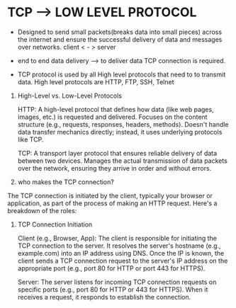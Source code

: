 # TCP --> LOW LEVEL PROTOCOL

- Designed to send small packets(breaks data into small pieces) across the internet and ensure the successful delivery of data and messages over networks. client < - > server

- end to end data delivery --> to deliver data TCP connection is required.

- TCP protocol is used by all High level protocols that need to to transmit data.
  High level protocols are HTTP, FTP, SSH, Telnet

1. High-Level vs. Low-Level Protocols

   HTTP:
   A high-level protocol that defines how data (like web pages, images, etc.) is requested and delivered.
   Focuses on the content structure (e.g., requests, responses, headers, methods).
   Doesn't handle data transfer mechanics directly; instead, it uses underlying protocols like TCP.

   TCP:
   A transport layer protocol that ensures reliable delivery of data between two devices.
   Manages the actual transmission of data packets over the network, ensuring they arrive in order and without errors.

2. who makes the TCP connection?

The TCP connection is initiated by the client, typically your browser or application, as part of the process of making an HTTP request. Here's a breakdown of the roles:

1. TCP Connection Initiation

   Client (e.g., Browser, App):
   The client is responsible for initiating the TCP connection to the server.
   It resolves the server's hostname (e.g., example.com) into an IP address using DNS.
   Once the IP is known, the client sends a TCP connection request to the server's IP address on the appropriate port (e.g., port 80 for HTTP or port 443 for HTTPS).

   Server:
   The server listens for incoming TCP connection requests on specific ports (e.g., port 80 for HTTP or 443 for HTTPS).
   When it receives a request, it responds to establish the connection.
